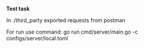 **Test task**

In ./third_party exported requests from postman


For run use command: go run cmd/server/main.go -c configs/server/local.toml
